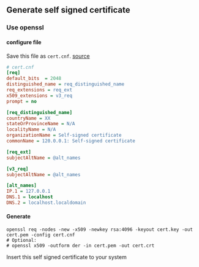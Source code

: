 ## Generate self signed certificate

### Use openssl

#### configure file

Save this file as `cert.cnf`. [source](https://medium.com/@antelle/how-to-generate-a-self-signed-ssl-certificate-for-an-ip-address-f0dd8dddf754)

```ini
# cert.cnf
[req]
default_bits  = 2048
distinguished_name = req_distinguished_name
req_extensions = req_ext
x509_extensions = v3_req
prompt = no

[req_distinguished_name]
countryName = XX
stateOrProvinceName = N/A
localityName = N/A
organizationName = Self-signed certificate
commonName = 120.0.0.1: Self-signed certificate

[req_ext]
subjectAltName = @alt_names

[v3_req]
subjectAltName = @alt_names

[alt_names]
IP.1 = 127.0.0.1
DNS.1 = localhost
DNS.2 = localhost.localdomain
```

#### Generate

```shell script
openssl req -nodes -new -x509 -newkey rsa:4096 -keyout cert.key -out cert.pem -config cert.cnf
# Optional:
# openssl x509 -outform der -in cert.pem -out cert.crt
```

Insert this self signed certificate to your system